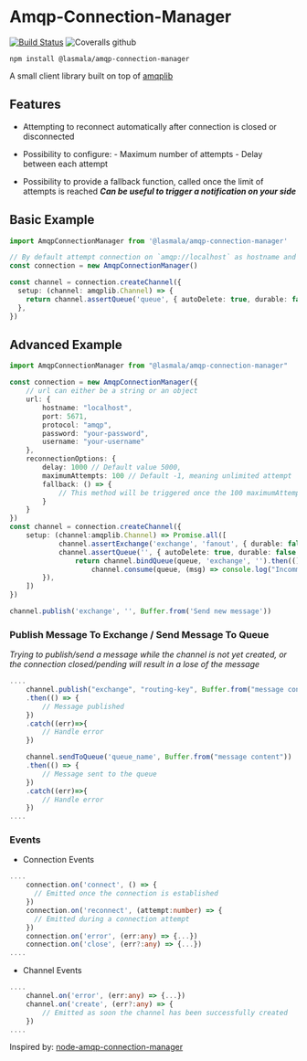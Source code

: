 # Amqp-Connection-Manager

[![Build Status](https://travis-ci.com/lerollq/amqp-connection-manager.svg?branch=master)](https://travis-ci.com/lerollq/amqp-connection-manager) ![Coveralls github](https://img.shields.io/coveralls/github/lerollq/amqp-connection-manager)

    npm install @lasmala/amqp-connection-manager

A small client library built on top of [amqplib](https://www.npmjs.com/package/amqplib)

## Features

- Attempting to reconnect automatically after connection is closed or disconnected

- Possibility to configure: - Maximum number of attempts - Delay between each attempt
- Possibility to provide a fallback function, called once the limit of attempts is reached
  _**Can be useful to trigger a notification on your side**_

## Basic Example

```typescript
import AmqpConnectionManager from '@lasmala/amqp-connection-manager'

// By default attempt connection on `amqp://localhost` as hostname and `5672` as port
const connection = new AmqpConnectionManager()

const channel = connection.createChannel({
  setup: (channel: amqplib.Channel) => {
    return channel.assertQueue('queue', { autoDelete: true, durable: false })
  },
})
```

## Advanced Example

```typescript
import AmqpConnectionManager from "@lasmala/amqp-connection-manager"

const connection = new AmqpConnectionManager({
    // url can either be a string or an object
    url: {
        hostname: "localhost",
        port: 5671,
        protocol: "amqp",
        password: "your-password",
        username: "your-username"
    },
    reconnectionOptions: {
        delay: 1000 // Default value 5000,
        maximumAttempts: 100 // Default -1, meaning unlimited attempt
        fallback: () => {
            // This method will be triggered once the 100 maximumAttempts is reached
        }
    }
})
const channel = connection.createChannel({
    setup: (channel:amqplib.Channel) => Promise.all([
            channel.assertExchange('exchange', 'fanout', { durable: false, autoDelete: true }),
            channel.assertQueue('', { autoDelete: true, durable: false }).then(({ queue }) => {
                return channel.bindQueue(queue, 'exchange', '').then(() =>
                    channel.consume(queue, (msg) => console.log("Incomming message", msg?.content.toString())))
        }),
    ])
})

channel.publish('exchange', '', Buffer.from('Send new message'))

```

### Publish Message To Exchange / Send Message To Queue

_Trying to publish/send a message while the channel is not yet created, or the connection closed/pending will result in a lose of the message_

```typescript
....
    channel.publish("exchange", "routing-key", Buffer.from("message content"))
    .then(() => {
        // Message published
    })
    .catch((err)=>{
        // Handle error
    })

    channel.sendToQueue('queue_name', Buffer.from("message content"))
    .then(() => {
        // Message sent to the queue
    })
    .catch((err)=>{
        // Handle error
    })
....
```

### Events

- Connection Events

```typescript
....
    connection.on('connect', () => {
      // Emitted once the connection is established
    })
    connection.on('reconnect', (attempt:number) => {
      // Emitted during a connection attempt
    })
    connection.on('error', (err:any) => {...})
    connection.on('close', (err?:any) => {...})
....
```

- Channel Events

```typescript
....
    channel.on('error', (err:any) => {...})
    channel.on('create', (err?:any) => {
        // Emitted as soon the channel has been successfully created
    })
....
```

Inspired by: [node-amqp-connection-manager](https://github.com/benbria/node-amqp-connection-manager.git)
